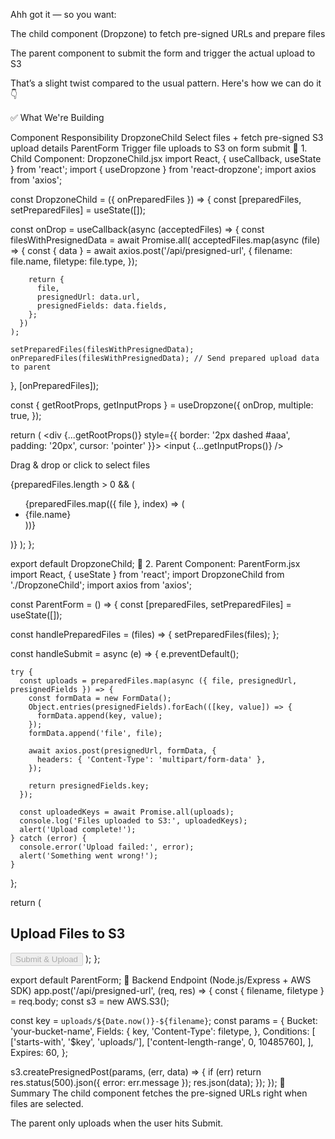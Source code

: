 Ahh got it — so you want:

The child component (Dropzone) to fetch pre-signed URLs and prepare files

The parent component to submit the form and trigger the actual upload to S3

That’s a slight twist compared to the usual pattern. Here's how we can do it 👇

✅ What We're Building

Component	Responsibility
DropzoneChild	Select files + fetch pre-signed S3 upload details
ParentForm	Trigger file uploads to S3 on form submit
🔹 1. Child Component: DropzoneChild.jsx
import React, { useCallback, useState } from 'react';
import { useDropzone } from 'react-dropzone';
import axios from 'axios';

const DropzoneChild = ({ onPreparedFiles }) => {
  const [preparedFiles, setPreparedFiles] = useState([]);

  const onDrop = useCallback(async (acceptedFiles) => {
    const filesWithPresignedData = await Promise.all(
      acceptedFiles.map(async (file) => {
        const { data } = await axios.post('/api/presigned-url', {
          filename: file.name,
          filetype: file.type,
        });

        return {
          file,
          presignedUrl: data.url,
          presignedFields: data.fields,
        };
      })
    );

    setPreparedFiles(filesWithPresignedData);
    onPreparedFiles(filesWithPresignedData); // Send prepared upload data to parent
  }, [onPreparedFiles]);

  const { getRootProps, getInputProps } = useDropzone({
    onDrop,
    multiple: true,
  });

  return (
    <div {...getRootProps()} style={{ border: '2px dashed #aaa', padding: '20px', cursor: 'pointer' }}>
      <input {...getInputProps()} />
      <p>Drag & drop or click to select files</p>
      {preparedFiles.length > 0 && (
        <ul>
          {preparedFiles.map(({ file }, index) => (
            <li key={index}>{file.name}</li>
          ))}
        </ul>
      )}
    </div>
  );
};

export default DropzoneChild;
🔹 2. Parent Component: ParentForm.jsx
import React, { useState } from 'react';
import DropzoneChild from './DropzoneChild';
import axios from 'axios';

const ParentForm = () => {
  const [preparedFiles, setPreparedFiles] = useState([]);

  const handlePreparedFiles = (files) => {
    setPreparedFiles(files);
  };

  const handleSubmit = async (e) => {
    e.preventDefault();

    try {
      const uploads = preparedFiles.map(async ({ file, presignedUrl, presignedFields }) => {
        const formData = new FormData();
        Object.entries(presignedFields).forEach(([key, value]) => {
          formData.append(key, value);
        });
        formData.append('file', file);

        await axios.post(presignedUrl, formData, {
          headers: { 'Content-Type': 'multipart/form-data' },
        });

        return presignedFields.key;
      });

      const uploadedKeys = await Promise.all(uploads);
      console.log('Files uploaded to S3:', uploadedKeys);
      alert('Upload complete!');
    } catch (error) {
      console.error('Upload failed:', error);
      alert('Something went wrong!');
    }
  };

  return (
    <form onSubmit={handleSubmit}>
      <h2>Upload Files to S3</h2>
      <DropzoneChild onPreparedFiles={handlePreparedFiles} />
      <button type="submit" disabled={!preparedFiles.length}>
        Submit & Upload
      </button>
    </form>
  );
};

export default ParentForm;
🔹 Backend Endpoint (Node.js/Express + AWS SDK)
app.post('/api/presigned-url', (req, res) => {
  const { filename, filetype } = req.body;
  const s3 = new AWS.S3();

  const key = `uploads/${Date.now()}-${filename}`;
  const params = {
    Bucket: 'your-bucket-name',
    Fields: {
      key,
      'Content-Type': filetype,
    },
    Conditions: [
      ['starts-with', '$key', 'uploads/'],
      ['content-length-range', 0, 10485760],
    ],
    Expires: 60,
  };

  s3.createPresignedPost(params, (err, data) => {
    if (err) return res.status(500).json({ error: err.message });
    res.json(data);
  });
});
🚀 Summary
The child component fetches the pre-signed URLs right when files are selected.

The parent only uploads when the user hits Submit.